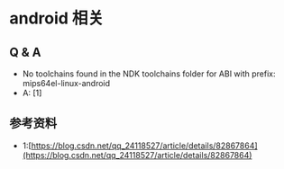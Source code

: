 # android 相关

## Q & A
+  No toolchains found in the NDK toolchains folder for ABI with prefix: mips64el-linux-android
  + A: [1]

## 参考资料
+ 1:[https://blog.csdn.net/qq_24118527/article/details/82867864](https://blog.csdn.net/qq_24118527/article/details/82867864)